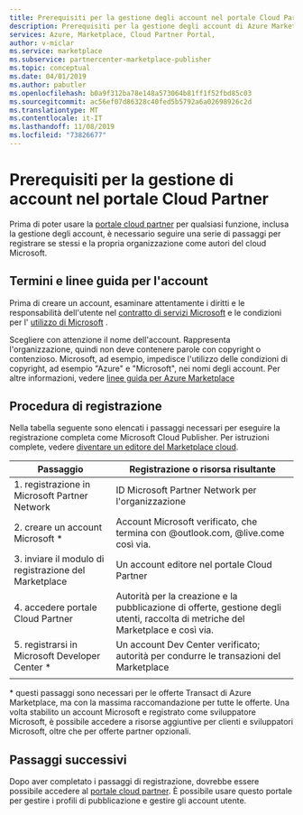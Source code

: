 ```yaml
---
title: Prerequisiti per la gestione degli account nel portale Cloud Partner | Azure Marketplace
description: Prerequisiti per la gestione degli account di Azure Marketplace nel portale Cloud Partner.
services: Azure, Marketplace, Cloud Partner Portal,
author: v-miclar
ms.service: marketplace
ms.subservice: partnercenter-marketplace-publisher
ms.topic: conceptual
ms.date: 04/01/2019
ms.author: pabutler
ms.openlocfilehash: b0a9f312ba78e148a573064b81ff1f52fbd85c03
ms.sourcegitcommit: ac56ef07d86328c40fed5b5792a6a02698926c2d
ms.translationtype: MT
ms.contentlocale: it-IT
ms.lasthandoff: 11/08/2019
ms.locfileid: "73826677"
---
```

# <a name="prerequisites-for-managing-accounts-on-the-cloud-partner-portal"></a>Prerequisiti per la gestione di account nel portale Cloud Partner 

Prima di poter usare la [portale cloud partner](https://cloudpartner.azure.com/) per qualsiasi funzione, inclusa la gestione degli account, è necessario seguire una serie di passaggi per registrare se stessi e la propria organizzazione come autori del cloud Microsoft.


## <a name="account-terms-and-guidelines"></a>Termini e linee guida per l'account

Prima di creare un account, esaminare attentamente i diritti e le responsabilità dell'utente nel [contratto di servizi Microsoft](https://www.microsoft.com/servicesagreement) e le condizioni per l' [utilizzo di Microsoft](https://www.microsoft.com/en-us/legal/intellectualproperty/copyright) .  

Scegliere con attenzione il nome dell'account.  Rappresenta l'organizzazione, quindi non deve contenere parole con copyright o contenzioso.  Microsoft, ad esempio, impedisce l'utilizzo delle condizioni di copyright, ad esempio "Azure" e "Microsoft", nei nomi degli account.  Per altre informazioni, vedere [linee guida per Azure Marketplace](https://docs.microsoft.com/azure/marketplace/guidelines)


## <a name="registration-steps"></a>Procedura di registrazione

Nella tabella seguente sono elencati i passaggi necessari per eseguire la registrazione completa come Microsoft Cloud Publisher.  Per istruzioni complete, vedere [diventare un editore del Marketplace cloud](https://docs.microsoft.com/azure/marketplace/become-publisher). 


|                   Passaggio                   |  Registrazione o risorsa risultante                     |
|                  ------                  |  -----------------------------------                    |
| 1. registrazione in Microsoft Partner Network |  ID Microsoft Partner Network per l'organizzazione |
| 2. creare un account Microsoft *           |  Account Microsoft verificato, che termina con @outlook.com, @live.come così via. |
| 3. inviare il modulo di registrazione del Marketplace | Un account editore nel portale Cloud Partner      |
| 4. accedere portale Cloud Partner        | Autorità per la creazione e la pubblicazione di offerte, gestione degli utenti, raccolta di metriche del Marketplace e così via. |
| 5. registrarsi in Microsoft Developer Center * | Un account Dev Center verificato; autorità per condurre le transazioni del Marketplace  |
|   |   |

\* questi passaggi sono necessari per le offerte Transact di Azure Marketplace, ma con la massima raccomandazione per tutte le offerte.  Una volta stabilito un account Microsoft e registrato come sviluppatore Microsoft, è possibile accedere a risorse aggiuntive per clienti e sviluppatori Microsoft, oltre che per offerte partner opzionali.  


## <a name="next-steps"></a>Passaggi successivi

Dopo aver completato i passaggi di registrazione, dovrebbe essere possibile accedere al [portale cloud partner](https://cloudpartner.azure.com/).  È possibile usare questo portale per gestire i profili di pubblicazione e gestire gli account utente.
